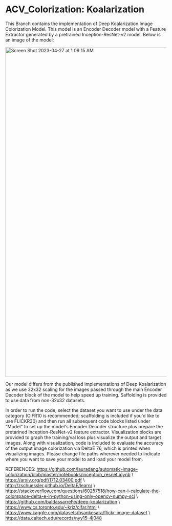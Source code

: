 # ACV_Colorization: Koalarization
This Branch contains the implementation of Deep Koalarization Image Colorization Model. This model is an Encoder Decoder model with a Feature Extractor generated by a pretrained Inception-ResNet-v2 model. Below is an image of the model:

<img width="1031" alt="Screen Shot 2023-04-27 at 1 09 15 AM" src="https://user-images.githubusercontent.com/97255829/234764762-a8631c5c-6ea9-4c09-9921-5807ce607b22.png">

Our model differs from the published implementations of Deep Koalarization as we use 32x32 scaling for the images passed through the main Encoder Decoder block of the model to help speed up training. Saffolding is provided to use data from non-32x32 datasets.

In order to run the code, select the dataset you want to use under the data category (CIFR10 is recommended; scaffolding is included if you'd like to use FLICKR30) and then run all subsequent code blocks listed under "Model" to set up the model's Encoder Decoder structure plus prepare the pretarined Inception-ResNet-v2 feature extractor. Visualization blocks are provided to graph the training/val loss plus visualize the output and target images. Along with visualization, code is included to evaluate the accuracy of the output image colorization via DeltaE 76, which is printed when visualizing images. Please change file paths wherever needed to indicate where you want to save your model to and load your model from.

REFERENCES:
https://github.com/lauradang/automatic-image-colorization/blob/master/notebooks/inception_resnet.ipynb \\
https://arxiv.org/pdf/1712.03400.pdf \\
http://zschuessler.github.io/DeltaE/learn/ \\
https://stackoverflow.com/questions/60257518/how-can-i-calculate-the-colorspace-delta-e-in-python-using-only-opencv-numpy-sci \\
https://github.com/baldassarreFe/deep-koalarization \\
https://www.cs.toronto.edu/~kriz/cifar.html \\
https://www.kaggle.com/datasets/hsankesara/flickr-image-dataset \\
https://data.caltech.edu/records/nyy15-4j048
